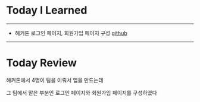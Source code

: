 # Today I Learned

---

- 해커톤 로그인 페이지, 회원가입 페이지 구성 [github](https://github.com/VincentGeranium/Swift-Study/tree/master/2019-06-26-make-signIn-And-signUp-Page)

---

# Today Review

해커톤에서 4명이 팀을 이뤄서 앱을 만드는데

그 팀에서 맡은 부분인 로그인 페이지와 회원가입 페이지를 구성하였다